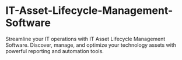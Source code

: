 # IT-Asset-Lifecycle-Management-Software
Streamline your IT operations with IT Asset Lifecycle Management Software. Discover, manage, and optimize your technology assets with powerful reporting and automation tools.
